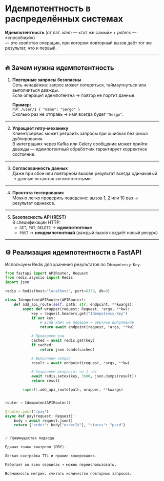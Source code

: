 # Идемпотентность в распределённых системах

**Идемпоте́нтность** (от лат. *idem* — «тот же самый» + *potens* — «способный»)  
— это свойство операции, при котором повторный вызов даёт тот же результат, что и первый.

---

## 🔥 Зачем нужна идемпотентность

1. **Повторные запросы безопасны**  
   Сеть ненадёжна: запрос может потеряться, таймаутнуться или выполниться дважды.  
   Если операция идемпотентна → повтор не портит данные.

   **Пример:**  
   `PUT /user/1 { "name": "Sergo" }`  
   Сколько раз не отправь → имя всегда будет `"Sergo"`.

---

2. **Упрощает retry-механику**  
   Клиент/сервис может ретраить запросы при ошибках без риска дублирования.  
   В интеграциях через Kafka или Celery сообщение может прийти дважды — идемпотентный обработчик гарантирует корректное состояние.

---

3. **Согласованность данных**  
   Даже при сбое или повторном вызове результат всегда одинаковый → данные остаются консистентными.

---

4. **Простота тестирования**  
   Можно легко проверить поведение: вызов 1, 2 или 10 раз → результат одинаков.

---

5. **Безопасность API (REST)**  
   В спецификации HTTP:
   - `GET`, `PUT`, `DELETE` → **идемпотентные**
   - `POST` → **неидемпотентный** (каждый вызов создаёт новый ресурс)

---

## ⚙️ Реализация идемпотентности в FastAPI

Используем Redis для хранения результатов по `Idempotency-Key`.

```python
from fastapi import APIRouter, Request
from redis.asyncio import Redis
import json

redis = Redis(host="localhost", port=6379, db=0)

class IdempotentAPIRouter(APIRouter):
    def add_api_route(self, path: str, endpoint, **kwargs):
        async def wrapper(request: Request, *args, **kw):
            key = request.headers.get("Idempotency-Key")
            if not key:
                # Если ключ не передан → обычное выполнение
                return await endpoint(request, *args, **kw)

            # Проверяем кэш
            cached = await redis.get(key)
            if cached:
                return json.loads(cached)

            # Выполняем запрос
            result = await endpoint(request, *args, **kw)

            # Сохраняем результат на 1 час
            await redis.setex(key, 3600, json.dumps(result))
            return result

        super().add_api_route(path, wrapper, **kwargs)


router = IdempotentAPIRouter()

@router.post("/pay")
async def pay(request: Request):
    body = await request.json()
    return {"order": body["orderId"], "status": "paid"}


✅ Преимущества подхода

Единая точка контроля (DRY).

Легкая настройка TTL и правил кэширования.

Работает во всех сервисах → можно переиспользовать.

Возможность метрик: считать количество повторных запросов.
